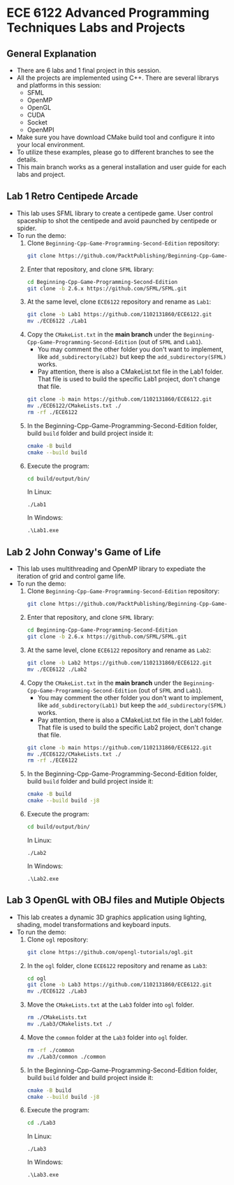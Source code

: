 # ECE 6122 Advanced Programming Techniques Labs and Projects

## General Explanation
- There are 6 labs and 1 final project in this session. 
- All the projects are implemented using C++. There are several librarys and platforms in this session:
    - SFML
    - OpenMP
    - OpenGL
    - CUDA
    - Socket
    - OpenMPI
- Make sure you have download CMake build tool and configure it into your local environment.
- To utilize these examples, please go to different branches to see the details.
- This main branch works as a general installation and user guide for each labs and project.

## Lab 1 Retro Centipede Arcade
- This lab uses SFML library to create a centipede game. User control spaceship to shot the centipede and avoid paunched by centipede or spider.
- To run the demo:
    1. Clone `Beginning-Cpp-Game-Programming-Second-Edition` repository:  
        ```bash
        git clone https://github.com/PacktPublishing/Beginning-Cpp-Game-Programming-Second-Edition
        ```
    2. Enter that repository, and clone `SFML` library:
        ```bash
        cd Beginning-Cpp-Game-Programming-Second-Edition
        git clone -b 2.6.x https://github.com/SFML/SFML.git
        ```
    3. At the same level, clone `ECE6122` repository and rename as `Lab1`:
        ```bash
        git clone -b Lab1 https://github.com/1102131860/ECE6122.git
        mv ./ECE6122 ./Lab1
        ```
    4. Copy the `CMakeList.txt` in the **main branch** under the `Beginning-Cpp-Game-Programming-Second-Edition` (out of `SFML` and `Lab1`).
        - You may comment the other folder you don't want to implement, like `add_subdirectory(Lab2)` but keep the `add_subdirectory(SFML)` works. 
        - Pay attention, there is also a CMakeList.txt file in the Lab1 folder. That file is used to build the specific Lab1 project, don't change that file.
        ```bash
        git clone -b main https://github.com/1102131860/ECE6122.git
        mv ./ECE6122/CMakeLists.txt ./
        rm -rf ./ECE6122
        ```
    5. In the Beginning-Cpp-Game-Programming-Second-Edition folder, build `build` folder and build project inside it:
        ```bash
        cmake -B build
        cmake --build build
        ```
    6. Execute the program:
        ```bash
        cd build/output/bin/
        ``` 
        In Linux:
        ```
        ./Lab1
        ```
        In Windows:
        ```
        .\Lab1.exe
        ```

## Lab 2 John Conway's Game of Life
- This lab uses multithreading and OpenMP library to expediate the iteration of grid and control game life.
- To run the demo:
    1. Clone `Beginning-Cpp-Game-Programming-Second-Edition` repository:  
        ```bash
        git clone https://github.com/PacktPublishing/Beginning-Cpp-Game-Programming-Second-Edition
        ```
    2. Enter that repository, and clone `SFML` library:
        ```bash
        cd Beginning-Cpp-Game-Programming-Second-Edition
        git clone -b 2.6.x https://github.com/SFML/SFML.git
        ```
    3. At the same level, clone `ECE6122` repository and rename as `Lab2`:
        ```bash
        git clone -b Lab2 https://github.com/1102131860/ECE6122.git
        mv ./ECE6122 ./Lab2
        ```
    4. Copy the `CMakeList.txt` in the **main branch** under the `Beginning-Cpp-Game-Programming-Second-Edition` (out of `SFML` and `Lab1`).
        - You may comment the other folder you don't want to implement, like `add_subdirectory(Lab1)` but keep the `add_subdirectory(SFML)` works. 
        - Pay attention, there is also a CMakeList.txt file in the Lab1 folder. That file is used to build the specific Lab2 project, don't change that file.
        ```bash
        git clone -b main https://github.com/1102131860/ECE6122.git
        mv ./ECE6122/CMakeLists.txt ./
        rm -rf ./ECE6122
        ```
    5. In the Beginning-Cpp-Game-Programming-Second-Edition folder, build `build` folder and build project inside it:
        ```bash
        cmake -B build
        cmake --build build -j8
        ```
    6. Execute the program:
        ```bash
        cd build/output/bin/
        ``` 
        In Linux:
        ```
        ./Lab2
        ```
        In Windows:
        ```
        .\Lab2.exe
        ```

## Lab 3 OpenGL with OBJ files and Mutiple Objects
- This lab creates a dynamic 3D graphics application using lighting, shading, model transformations and keyboard inputs.
- To run the demo:
    1. Clone `ogl` repository:  
        ```bash
        git clone https://github.com/opengl-tutorials/ogl.git
        ```
    2. In the `ogl` folder, clone `ECE6122` repository and rename as `Lab3`:
        ```bash
        cd ogl
        git clone -b Lab3 https://github.com/1102131860/ECE6122.git
        mv ./ECE6122 ./Lab3
        ```
    3. Move the `CMakeLists.txt` at the `Lab3` folder into `ogl` folder. 
        ```bash
        rm ./CMakeLists.txt
        mv ./Lab3/CMakelists.txt ./ 
        ```
    4. Move the `common` folder at the `Lab3` folder into `ogl` folder.
        ```bash
        rm -rf ./common
        mv ./Lab3/common ./common
        ```
    5. In the Beginning-Cpp-Game-Programming-Second-Edition folder, build `build` folder and build project inside it:
        ```bash
        cmake -B build
        cmake --build build -j8
        ```
    6. Execute the program:
        ```bash
        cd ./Lab3
        ``` 
        In Linux:
        ```
        ./Lab3
        ```
        In Windows:
        ```
        .\Lab3.exe
        ```
